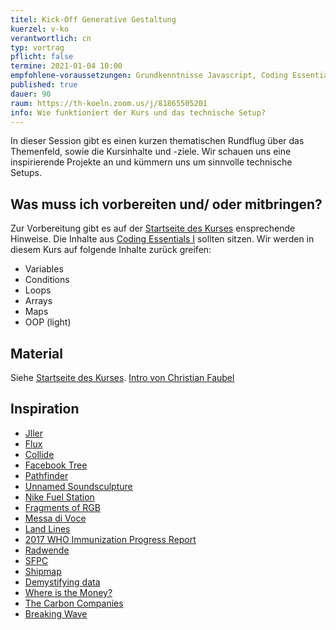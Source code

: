 ```yaml
---
titel: Kick-Off Generative Gestaltung
kuerzel: v-ko
verantwortlich: cn
typ: vortrag
pflicht: false
termine: 2021-01-04 10:00
empfohlene-voraussetzungen: Grundkenntnisse Javascript, Coding Essentials I
published: true
dauer: 90
raum: https://th-koeln.zoom.us/j/81865505201
info: Wie funktioniert der Kurs und das technische Setup?
---
```


In dieser Session gibt es einen kurzen thematischen Rundflug über das Themenfeld, sowie die Kursinhalte und -ziele. Wir schauen uns eine inspirierende Projekte an und kümmern uns um sinnvolle technische Setups.


## Was muss ich vorbereiten und/ oder mitbringen?
Zur Vorbereitung gibt es auf der [Startseite des Kurses](/generative-gestaltung/#vorbereitung) ensprechende Hinweise. Die Inhalte aus [Coding Essentials I](https://staff.pages.coco.study/ce01/learning-materials/) sollten sitzen. Wir werden in diesem Kurs auf folgende Inhalte zurück greifen:

- Variables
- Conditions
- Loops
- Arrays
- Maps
- OOP (light)


## Material
Siehe [Startseite des Kurses](/generative-gestaltung/#vorbereitung).
[Intro von Christian Faubel](https://fblchrstn.hotglue.me/?generative_gestaltung)

## Inspiration
- [Jller](https://www.allesblinkt.com/projects/iller/)
- [Flux](https://onformative.com/work/ibm-flux)
- [Collide](https://onformative.com/work/collide)
- [Facebook Tree](https://onformative.com/work/4010-facebook-tree)
- [Pathfinder](https://onformative.com/work/pathfinder)
- [Unnamed Soundsculpture](https://onformative.com/work/unnamed-soundsculpture)
- [Nike Fuel Station](https://onformative.com/work/nike-fuel-station)
- [Fragments of RGB](https://onformative.com/work/fragments-of-rgb)
- [Messa di Voce](https://vimeo.com/2892576)
- [Land Lines](https://lines.chromeexperiments.com/)
- [2017 WHO Immunization Progress Report](https://stamen.com/work/who-immunization-2017/)
- [Radwende](https://www.s-v.de/de/produkte/radwende/)
- [SFPC](https://vimeo.com/159313947)
- [Shipmap](https://www.shipmap.org/)
- [Demystifying data](http://ippf.live.kiln.digital/)
- [Where is the Money?](https://www.theguardian.com/global-development-professionals-network/ng-interactive/2015/nov/19/who-saves-the-least-money-financial-exclusion-around-the-world-interactive-borrowing-savings-finance)
- [The Carbon Companies](https://www.theguardian.com/environment/interactive/2013/nov/20/which-fossil-fuel-companies-responsible-climate-change-interactive)
- [Breaking Wave](https://www.vice.com/de/article/9anevd/ueber-800-kugeln-springen-in-dieser-kinetischen-skulptur-muehelos-zwischen-ordnung-und-chaos-hin-und-her)
